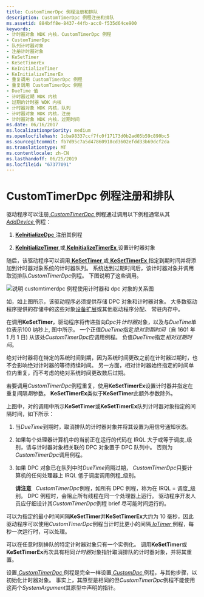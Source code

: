 ```yaml
---
title: CustomTimerDpc 例程注册和排队
description: CustomTimerDpc 例程注册和排队
ms.assetid: 884bff8e-8437-44fb-acc0-f535d64ce900
keywords:
- 计时器对象 WDK 内核，CustomTimerDpc 例程
- CustomTimerDpc
- 队列计时器对象
- 注册计时器对象
- KeSetTimer
- KeSetTimerEx
- KeInitializeTimer
- KeInitializeTimerEx
- 重复调用 CustomTimerDpc 例程
- 重复调用 CustomTimerDpc 例程
- DueTime 值
- 计时器过期 WDK 内核
- 过期的计时器 WDK 内核
- 计时器对象 WDK 内核，队列
- 计时器对象 WDK 内核，注册
- 计时器对象 WDK 内核，过期时间
ms.date: 06/16/2017
ms.localizationpriority: medium
ms.openlocfilehash: 1cba98337ccf7fc0f17173d0b2ad05b59c890bc5
ms.sourcegitcommit: fb7d95c7a5d47860918cd3602efdd33b69dcf2da
ms.translationtype: MT
ms.contentlocale: zh-CN
ms.lasthandoff: 06/25/2019
ms.locfileid: "67377091"
---
```

# <a name="registering-and-queuing-a-customtimerdpc-routine"></a>CustomTimerDpc 例程注册和排队





驱动程序可以注册[ *CustomTimerDpc* ](https://msdn.microsoft.com/library/windows/hardware/ff542983)例程通过调用以下例程通常从其[ *AddDevice* ](https://docs.microsoft.com/windows-hardware/drivers/ddi/content/wdm/nc-wdm-driver_add_device)例程：

1.  [**KeInitializeDpc** ](https://docs.microsoft.com/windows-hardware/drivers/ddi/content/wdm/nf-wdm-keinitializedpc)注册其例程

2.  [**KeInitializeTimer** ](https://docs.microsoft.com/windows-hardware/drivers/ddi/content/wdm/nf-wdm-keinitializetimer)或[ **KeInitializeTimerEx** ](https://docs.microsoft.com/windows-hardware/drivers/ddi/content/wdm/nf-wdm-keinitializetimerex)设置计时器对象

随后，该驱动程序可以调用[ **KeSetTimer** ](https://docs.microsoft.com/windows-hardware/drivers/ddi/content/wdm/nf-wdm-kesettimer)或[ **KeSetTimerEx** ](https://docs.microsoft.com/windows-hardware/drivers/ddi/content/wdm/nf-wdm-kesettimerex)指定到期时间并将添加到计时器对象系统的计时器队列。 系统达到过期时间后，该计时器对象并调用取消排队*CustomTimerDpc*例程。 下图说明了这些调用。

![说明 customtimerdpc 例程使用计时器和 dpc 对象的关系图](images/3ketmdpc.png)

如，如上图所示，该驱动程序必须提供存储 DPC 对象和计时器对象。 大多数驱动程序提供的存储中的这些对象[设备扩展](device-extensions.md)或其他驱动程序分配、 常驻内存中。

在调用**KeSetTimer**，驱动程序将传递指向*Dpc*并*计时器*对象，以及与*DueTime*单位表示100 纳秒上, 图中所示。 一个正值*DueTime*指定*绝对到期时间*（自 1601 年 1 月 1 日) 从该处*CustomTimerDpc*应调用例程。 负值*DueTime*指定*相对过期时间*。

绝对计时器将在特定的系统时间到期，因为系统时间更改之前在计时器过期时，也不会影响绝对计时器的等待持续时间。 另一方面，相对计时器始终指定的时间单位内重复，而不考虑的绝对系统时间更改数后过期。

若要调用*CustomTimerDpc*例程重复，使用**KeSetTimerEx**设置计时器并指定在重复间隔*期*参数。 **KeSetTimerEx**类似于**KeSetTimer**此额外参数除外。

上图中，对的调用中所示**KeSetTimer**或**KeSetTimerEx**队列计时器对象指定的间隔时间，如下所示：

1.  当*DueTime*到期时，取消排队的计时器对象并将其设置为用信号通知状态。

2.  如果每个处理器计算机中的当前正在运行的代码在 IRQL 大于或等于调度\_级别，请与计时器对象相关联的 DPC 对象置于 DPC 队列中。 否则为*CustomTimerDpc*调用例程。

3.  如果 DPC 对象已在队列中时*DueTime*间隔过期， *CustomTimerDpc*只要计算机的任何处理器上 IRQL 低于调度调用例程\_级别。

    **请注意**   *CustomTimerDpc*例程，如所有 DPC 例程，称为在 IRQL = 调度\_级别。 DPC 例程时，会阻止所有线程在同一个处理器上运行。 驱动程序开发人员应仔细设计其*CustomTimerDpc*例程 brief 尽可能时间运行的。

     

可以为指定的最小时间间隔**KeSetTimer**并**KeSetTimerEx**大约为 10 毫秒，因此驱动程序可以使用*CustomTimerDpc*例程当计时比更小的间隔[ *IoTimer* ](https://docs.microsoft.com/windows-hardware/drivers/ddi/content/wdm/nc-wdm-io_timer_routine)例程，每秒一次运行时，可以处理。

可以在任意时刻排队的特定计时器对象只有一个实例化。 调用**KeSetTimer**或**KeSetTimerEx**再次具有相同*计时器*对象指针取消排队的计时器对象，并将其重置。

设置[ *CustomTimerDpc* ](https://msdn.microsoft.com/library/windows/hardware/ff542983)例程是完全一样设置[ *CustomDpc* ](https://docs.microsoft.com/windows-hardware/drivers/ddi/content/wdm/nc-wdm-kdeferred_routine)例程，与其他步骤，以初始化计时器对象。 事实上，其原型是相同的但*CustomTimerDpc*例程不能使用这两个*SystemArgument*其原型中声明的指针。

 

 




